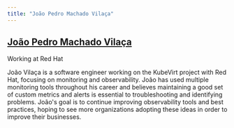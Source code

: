 ```yaml
---
title: "João Pedro Machado Vilaça"
---
```


## [João Pedro Machado Vilaça](https://twitter.com/machadovilaca)

Working at Red Hat

João Vilaça is a software engineer working on the KubeVirt project with Red Hat, focusing on monitoring and observability. João has used multiple monitoring tools throughout his career and believes maintaining a good set of custom metrics and alerts is essential to troubleshooting and identifying problems. João's goal is to continue improving observability tools and best practices, hoping to see more organizations adopting these ideas in order to improve their businesses.
